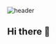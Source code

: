 ![header](https://capsule-render.vercel.app/api?type=blur&section=header&reversal=false&height=400&text=jhjdl3984)

## Hi there 👋

<!--
**jhjdl3984/jhjdl3984** is a ✨ _special_ ✨ repository because its `README.md` (this file) appears on your GitHub profile.

Here are some ideas to get you started:

- 🔭 I’m currently working on ...
- 🌱 I’m currently learning ...
- 👯 I’m looking to collaborate on ...
- 🤔 I’m looking for help with ...
- 💬 Ask me about ...
- 📫 How to reach me: ...
- 😄 Pronouns: ...
- ⚡ Fun fact: ...
-->

